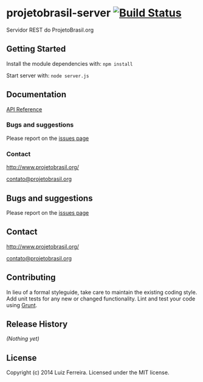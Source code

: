 # projetobrasil-server [![Build Status](https://secure.travis-ci.org/fth-ship/projetobrasil-server.png?branch=master)](http://travis-ci.org/fth-ship/projetobrasil-server)

Servidor REST do ProjetoBrasil.org

## Getting Started
Install the module dependencies with: `npm install`

Start server with: `node server.js`

## Documentation
[API Reference](https://github.com/ProjetoBrasil/projetobrasil-server/wiki/API%3A-Geral)

### Bugs and suggestions
Please report on the [issues page](https://github.com/ProjetoBrasil/projetobrasil-server/issues)

### Contact
http://www.projetobrasil.org/

contato@projetobrasil.org

## Bugs and suggestions
Please report on the [issues page](https://github.com/ProjetoBrasil/projetobrasil-server/issues)

## Contact
http://www.projetobrasil.org/

contato@projetobrasil.org

## Contributing
In lieu of a formal styleguide, take care to maintain the existing coding style. Add unit tests for any new or changed functionality. Lint and test your code using [Grunt](http://gruntjs.com/).

## Release History
_(Nothing yet)_

## License
Copyright (c) 2014 Luiz Ferreira. Licensed under the MIT license.
